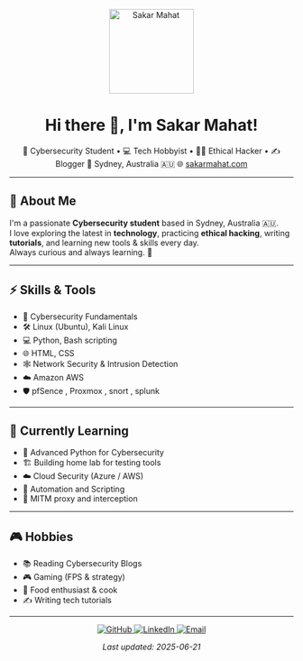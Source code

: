 <p align="center">
  <img src="https://github.com/monkey-with-a-flower.png" width="150" height="150" alt="Sakar Mahat">
</p>

<h1 align="center">Hi there 👋, I'm <strong>Sakar Mahat</strong>!</h1>

<p align="center">
🔐 Cybersecurity Student • 💻 Tech Hobbyist • 🧑‍💻 Ethical Hacker • ✍️ Blogger  
📍 Sydney, Australia 🇦🇺  
🌐 <a href="https://sakarmahat.com">sakarmahat.com</a>  
</p>

---

## 📖 About Me

I'm a passionate **Cybersecurity student** based in Sydney, Australia 🇦🇺.  
I love exploring the latest in **technology**, practicing **ethical hacking**, writing **tutorials**, and learning new tools & skills every day.  
Always curious and always learning. 🚀

---

## ⚡ Skills & Tools

- 🔐 Cybersecurity Fundamentals
- 🛠️ Linux (Ubuntu), Kali Linux
- 💻 Python, Bash scripting
- 🌐 HTML, CSS
- 🕸️ Network Security & Intrusion Detection
- ☁️ Amazon AWS
- 🛡️ pfSence , Proxmox , snort , splunk 

---

## 🚀 Currently Learning

- 🐍 Advanced Python for Cybersecurity
- 🏗️ Building home lab for testing tools
- ☁️ Cloud Security (Azure / AWS)
- 🤖 Automation and Scripting
- 👾 MITM proxy and interception

---

## 🎮 Hobbies

- 📚 Reading Cybersecurity Blogs
- 🎮 Gaming (FPS & strategy)
- 🥘 Food enthusiast & cook
- ✍️ Writing tech tutorials


---

<p align="center">
<a href="https://github.com/monkey-with-a-flower">
  <img src="https://img.shields.io/badge/GitHub-%2312100E.svg?style=for-the-badge&logo=github&logoColor=white" alt="GitHub">
</a>
<a href="https://www.linkedin.com/in/sakar-mahat-60959b359">
  <img src="https://img.shields.io/badge/LinkedIn-%230077B5.svg?style=for-the-badge&logo=linkedin&logoColor=white" alt="LinkedIn">
</a>
<a href="mailto:sakarmahat62@gmail.com">
  <img src="https://img.shields.io/badge/Email-contact@sakarmahat.com-blue?style=for-the-badge" alt="Email">
</a>
</p>

<p align="center">
<em>Last updated: 2025-06-21</em>
</p>
